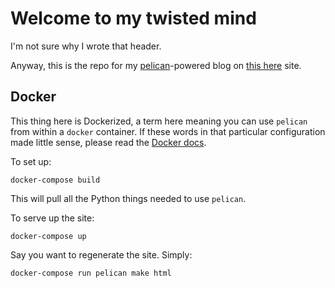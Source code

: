# Welcome to my twisted mind

I'm not sure why I wrote that header.

Anyway, this is the repo for my [pelican](http://getpelican.com)-powered blog
on [this here](http://ajwrit.es) site.

## Docker

This thing here is Dockerized, a term here meaning you can use `pelican` from
within a `docker` container. If these words in that particular configuration
made little sense, please read the [Docker docs](https://docs.docker.com).

To set up:

```
docker-compose build
```

This will pull all the Python things needed to use `pelican`.

To serve up the site:

```
docker-compose up
```

Say you want to regenerate the site. Simply:

```
docker-compose run pelican make html
```

